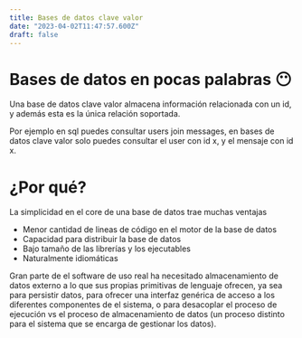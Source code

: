 ```yaml
---
title: Bases de datos clave valor
date: "2023-04-02T11:47:57.600Z"
draft: false
---
```


# Bases de datos en pocas palabras 😶

Una base de datos clave valor almacena información relacionada con un id, y
además esta es la única relación soportada.

Por ejemplo en sql puedes consultar users join messages, en bases de datos clave
valor solo puedes consultar el user con id x, y el mensaje con id x.

# ¿Por qué?

La simplicidad en el core de una base de datos trae muchas ventajas

- Menor cantidad de lineas de código en el motor de la base de datos
- Capacidad para distribuir la base de datos
- Bajo tamaño de las librerías y los ejecutables
- Naturalmente idiomáticas

Gran parte de el software de uso real ha necesitado almacenamiento de datos
externo a lo que sus propias primitivas de lenguaje ofrecen, ya sea para
persistir datos, para ofrecer una interfaz genérica de acceso a los diferentes
componentes de el sistema, o para desacoplar el proceso de ejecución vs el
proceso de almacenamiento de datos (un proceso distinto para el sistema que se
encarga de gestionar los datos).
